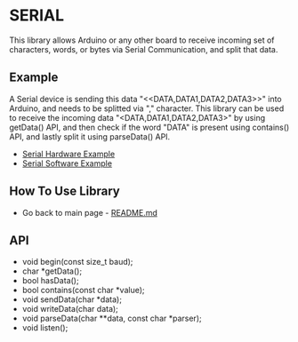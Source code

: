 # SERIAL
This library allows Arduino or any other board to receive incoming set of characters, words, or bytes via Serial Communication, and split that data.

## Example
A Serial device is sending this data "<<DATA,DATA1,DATA2,DATA3>>" into Arduino, and needs to be splitted via "," character. This library can be used to receive the incoming data "<DATA,DATA1,DATA2,DATA3>" by using getData() API, and then check if the word "DATA" is present using contains() API, and lastly split it using parseData() API.

* [Serial Hardware Example](https://github.com/oliverz27/ArduinoLibraries/tree/main/O_SERIAL/examples/Serial_Hardware)
* [Serial Software Example](https://github.com/oliverz27/ArduinoLibraries/blob/main/O_SERIAL/examples/Serial_Software/Serial_Software.ino)

## How To Use Library
* Go back to main page - [README.md](https://github.com/oliverz27/ArduinoLibraries/)

## API
* void begin(const size_t baud);
* char *getData();
* bool hasData();
* bool contains(const char *value);
* void sendData(char *data);
* void writeData(char data);
* void parseData(char **data, const char *parser);
* void listen();
